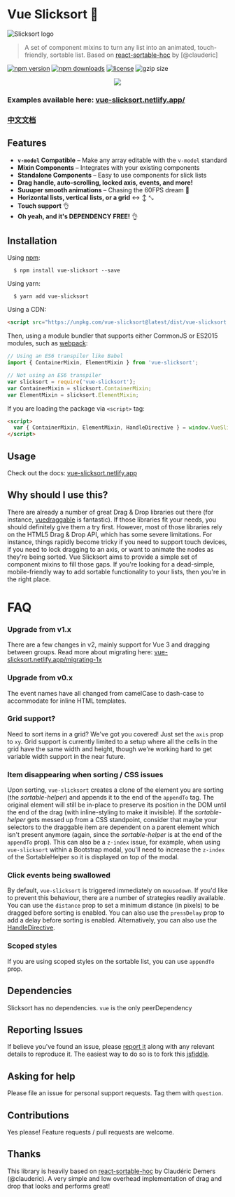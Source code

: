 # Vue Slicksort 🖖

![Slicksort logo](/logo/logomark.png)

> A set of component mixins to turn any list into an animated, touch-friendly, sortable list.
> Based on [react-sortable-hoc](https://github.com/clauderic/react-sortable-hoc) by [@clauderic]

[![npm version](https://img.shields.io/npm/v/vue-slicksort.svg)](https://www.npmjs.com/package/vue-slicksort)
[![npm downloads](https://img.shields.io/npm/dm/vue-slicksort.svg)](https://www.npmjs.com/package/vue-slicksort)
[![license](https://img.shields.io/github/license/mashape/apistatus.svg?maxAge=2592000)](https://github.com/Jexordexan/vue-slicksort/blob/master/LICENSE)
![gzip size](http://img.badgesize.io/https://npmcdn.com/vue-slicksort?compression=gzip)

<p align="center">
  <a href="https://vue-slicksort.netlify.app/">
    <img src="logo/demo.gif">
  </a>
</p>

### Examples available here: [vue-slicksort.netlify.app/](https://vue-slicksort.netlify.app/)

### [中文文档](./doc/zh.md)

## Features

- **`v-model` Compatible** – Make any array editable with the `v-model` standard
- **Mixin Components** – Integrates with your existing components
- **Standalone Components** – Easy to use components for slick lists
- **Drag handle, auto-scrolling, locked axis, events, and more!**
- **Suuuper smooth animations** – Chasing the 60FPS dream 🌈
- **Horizontal lists, vertical lists, or a grid** ↔ ↕ ⤡
- **Touch support** 👌
- **Oh yeah, and it's DEPENDENCY FREE!** 👌

## Installation

Using [npm](https://www.npmjs.com/package/vue-slicksort):

```
  $ npm install vue-slicksort --save
```

Using yarn:

```
  $ yarn add vue-slicksort
```

Using a CDN:

```html
<script src="https://unpkg.com/vue-slicksort@latest/dist/vue-slicksort.min.js"></script>
```

Then, using a module bundler that supports either CommonJS or ES2015 modules, such as [webpack](https://github.com/webpack/webpack):

```js
// Using an ES6 transpiler like Babel
import { ContainerMixin, ElementMixin } from 'vue-slicksort';

// Not using an ES6 transpiler
var slicksort = require('vue-slicksort');
var ContainerMixin = slicksort.ContainerMixin;
var ElementMixin = slicksort.ElementMixin;
```

If you are loading the package via `<script>` tag:

```html
<script>
  var { ContainerMixin, ElementMixin, HandleDirective } = window.VueSlicksort;
</script>
```

## Usage

Check out the docs:  [vue-slicksort.netlify.app](https://vue-slicksort.netlify.app/)

<!-- 
## Usage

### Basic Example

```js
import Vue from 'vue';
import { ContainerMixin, ElementMixin } from 'vue-slicksort';

const SortableList = {
  mixins: [ContainerMixin],
  template: `
    <ul class="list">
      <slot />
    </ul>
  `,
};

const SortableItem = {
  mixins: [ElementMixin],
  props: ['item'],
  template: `
    <li class="list-item">{{item}}</li>
  `,
};

const ExampleVue = {
  name: 'Example',
  template: `
    <div class="root">
      <SortableList lockAxis="y" v-model="items">
        <SortableItem v-for="(item, index) in items" :index="index" :key="index" :item="item"/>
      </SortableList>
    </div>
  `,
  components: {
    SortableItem,
    SortableList,
  },
  data() {
    return {
      items: ['Item 1', 'Item 2', 'Item 3', 'Item 4', 'Item 5', 'Item 6', 'Item 7', 'Item 8'],
    };
  },
};

const app = new Vue({
  el: '#root',
  render: (h) => h(ExampleVue),
});
```

That's it! Vue Slicksort does not come with any styles by default, since it's meant to enhance your existing components.

## Slicksort components

There are two pre-built components that implement the two mixins. Use them like this:

```javascript
import { SlickList, SlickItem } from 'vue-slicksort';

const ExampleVue = {
  name: 'Example',
  template: `
    <div class="root">
      <SlickList lockAxis="y" v-model="items" tag="ul">
        <SlickItem v-for="(item, index) in items" :index="index" :key="index" tag="li">
          {{ item }}
        </SlickItem>
      </SlickList>
    </div>
  `,
  components: {
    SlickItem,
    SlickList,
  },
  data() {
    return {
      items: ['Item 1', 'Item 2', 'Item 3', 'Item 4', 'Item 5', 'Item 6', 'Item 7', 'Item 8'],
    };
  },
};
``` -->

<!-- More code examples are available [here](https://github.com/Jexordexan/vue-slicksort/blob/master/examples/). -->

## Why should I use this?

There are already a number of great Drag & Drop libraries out there (for instance, [vuedraggable](https://github.com/SortableJS/Vue.Draggable) is fantastic). If those libraries fit your needs, you should definitely give them a try first. However, most of those libraries rely on the HTML5 Drag & Drop API, which has some severe limitations. For instance, things rapidly become tricky if you need to support touch devices, if you need to lock dragging to an axis, or want to animate the nodes as they're being sorted. Vue Slicksort aims to provide a simple set of component mixins to fill those gaps. If you're looking for a dead-simple, mobile-friendly way to add sortable functionality to your lists, then you're in the right place.
<!-- 
## Customization and props

You apply options as individual `props` on whatever component is using the `ContainerMixin`. The component also emits several events during a sorting operation. Here's an example of a customized component:

```html
<SortableContainer
  :value="items"
  :transitionDuration="250"
  :lockAxis="'y'"
  :useDragHandle="true"
  @sort-start="onSortStart($event)"
>
</SortableContainer>
```

## `ContainerMixin`

### Props

#### `value` _(required)_

type: _Array_

The `value` can be inherited from `v-model` but has to be set to the same list that is rendered with `v-for` inside the `Container`

#### `axis`

type: _String_

default: `y`

Items can be sorted horizontally, vertically or in a grid. Possible values: `x`, `y` or `xy`

#### `lockAxis`

type: _String_

If you'd like, you can lock movement to an axis while sorting. This is not something that is possible with HTML5 Drag & Drop

#### `helperClass`

type: _String_

You can provide a class you'd like to add to the sortable helper to add some styles to it

#### `appendTo`

type: _String_

default: `body`

You can provide a querySelector string you'd like to add to the sorting element to add parent dom

#### `transitionDuration`

type: _Number_

default: `300`

The duration of the transition when elements shift positions. Set this to `0` if you'd like to disable transitions

#### `draggedSettlingDuration`

type: _Number_

default: `null`

Override the settling duration for the drag helper. If not set, `transitionDuration` will be used.

#### `pressDelay`

type: _Number_

default: `0`

If you'd like elements to only become sortable after being pressed for a certain time, change this property. A good sensible default value for mobile is `200`. Cannot be used in conjunction with the `distance` prop.

#### `pressThreshold`

type: _Number_

default: `5`

Number of pixels of movement to tolerate before ignoring a press event.

#### `distance`

type: _Number_

default: `0`

If you'd like elements to only become sortable after being dragged a certain number of pixels. Cannot be used in conjunction with the `pressDelay` prop.

#### `useDragHandle`

type: _Boolean_

default: `false`

If you're using the `HandleDirective`, set this to `true`

#### `useWindowAsScrollContainer`

type: _Boolean_

default: `false`

If you want, you can set the `window` as the scrolling container

#### `hideSortableGhost`

type: _Boolean_

default: `true`

Whether to auto-hide the ghost element. By default, as a convenience, Vue Slicksort List will automatically hide the element that is currently being sorted. Set this to false if you would like to apply your own styling.

#### `lockToContainerEdges`

type: _Boolean_

default: `false`

You can lock movement of the sortable element to it's parent `Container`

#### `lockOffset`

type: _`OffsetValue` or [ `OffsetValue`, `OffsetValue` ]_\*

default: `"50%"`

When `lockToContainerEdges` is set to `true`, this controls the offset distance between the sortable helper and the top/bottom edges of it's parent `Container`. Percentage values are relative to the height of the item currently being sorted. If you wish to specify different behaviours for locking to the _top_ of the container vs the _bottom_, you may also pass in an `array` (For example: `["0%", "100%"]`).

\* `OffsetValue` can either be a finite `Number` or a `String` made up of a number and a unit (`px` or `%`).
Examples: `10` (which is the same as `"10px"`), `"50%"`

#### `shouldCancelStart`

type: _Function_

default: [Function](https://github.com/Jexordexan/vue-slicksort/blob/master/src/ContainerMixin.js#L41)

This function is invoked before sorting begins, and can be used to programatically cancel sorting before it begins. By default, it will cancel sorting if the event target is either an `input`, `textarea`, `select` or `option`.

#### `getHelperDimensions`

type: _Function_

default: [Function](https://github.com/Jexordexan/vue-slicksort/blob/master/src/ContainerMixin.js#L49)

Optional `function({node, index})` that should return the computed dimensions of the SortableHelper. See [default implementation](https://github.com/Jexordexan/vue-slicksort/blob/master/src/ContainerMixin.js#L49) for more details

### Events

Events are emitted from the Container element, and can be bound to using `v-bind` or `@` directives

#### `@sort-start`

emits: `{ event: MouseEvent, node: HTMLElement, index: number }`

Fired when sorting begins.

#### `@sort-move`

emits: `{ event }`

Fired when the mouse is moved during sorting.

#### `@sort-end`

emits: `{ event, newIndex, oldIndex }`

Fired when sorting has ended.

#### `@input`

emits: `Array`

Fired after sorting has ended with the newly sorted list.

---

## `ElementMixin`

### Props

#### `index` _(required)_

type: _Number_

This is the element's sortableIndex within it's collection. This prop is required.

#### `collection`

**REMOVED IN v2.0.0**
Use `group` and multiple scroll containers instead.

type: _Number or String_

default: `0`

The collection the element is part of. This is useful if you have multiple groups of sortable elements within the same `Container`. [Example](http://Jexordexan.github.io/vue-slicksort/#/basic-configuration/multiple-lists)

#### `disabled`

type: _Boolean_

default: `false`

Whether the element should be sortable or not

## `HandleDirective`

The `v-handle` directive is used inside the draggable element.

The Container must have the `:useDragHandle` prop set to `true` for the handle to work as expected.

Here is an example for a simple element with a handle:

```html
<template>
  <li class="list-item">
    <span v-handle class="handle"></span>
    {{item.value}}
  </li>
</template>

<script>
  import { ElementMixin, HandleDirective } from 'vue-slicksort';

  export default {
    mixins: [ElementMixin],
    directives: { handle: HandleDirective },
  };
</script>
``` -->

# FAQ

<!-- ### Running Examples

In root folder:

```
	$ npm install
	$ npm run storybook
``` -->


### Upgrade from v1.x

There are a few changes in v2, mainly support for Vue 3 and dragging between groups. Read more about migrating here:
[vue-slicksort.netlify.app/migrating-1x](https://vue-slicksort.netlify.app/migrating-1x)

### Upgrade from v0.x

The event names have all changed from camelCase to dash-case to accommodate for inline HTML templates.

### Grid support?

Need to sort items in a grid? We've got you covered! Just set the `axis` prop to `xy`. Grid support is currently limited to a setup where all the cells in the grid have the same width and height, though we're working hard to get variable width support in the near future.

### Item disappearing when sorting / CSS issues

Upon sorting, `vue-slicksort` creates a clone of the element you are sorting (the _sortable-helper_) and appends it to the end of the `appendTo` tag. The original element will still be in-place to preserve its position in the DOM until the end of the drag (with inline-styling to make it invisible). If the _sortable-helper_ gets messed up from a CSS standpoint, consider that maybe your selectors to the draggable item are dependent on a parent element which isn't present anymore (again, since the _sortable-helper_ is at the end of the `appendTo` prop). This can also be a `z-index` issue, for example, when using `vue-slicksort` within a Bootstrap modal, you'll need to increase the `z-index` of the SortableHelper so it is displayed on top of the modal.

### Click events being swallowed

By default, `vue-slicksort` is triggered immediately on `mousedown`. If you'd like to prevent this behaviour, there are a number of strategies readily available. You can use the `distance` prop to set a minimum distance (in pixels) to be dragged before sorting is enabled. You can also use the `pressDelay` prop to add a delay before sorting is enabled. Alternatively, you can also use the [HandleDirective](https://github.com/Jexordexan/vue-slicksort/blob/master/src/HandleDirective.js).

### Scoped styles

If you are using scoped styles on the sortable list, you can use `appendTo` prop.

## Dependencies

Slicksort has no dependencies.
`vue` is the only peerDependency

## Reporting Issues

If believe you've found an issue, please [report it](https://github.com/Jexordexan/vue-slicksort/issues) along with any relevant details to reproduce it. The easiest way to do so is to fork this [jsfiddle](https://jsfiddle.net/Jexordexan/1puv2L6c/).

## Asking for help

Please file an issue for personal support requests. Tag them with `question`.

## Contributions

Yes please! Feature requests / pull requests are welcome.

## Thanks

This library is heavily based on [react-sortable-hoc](https://github.com/clauderic/react-sortable-hoc) by Claudéric Demers (@clauderic). A very simple and low overhead implementation of drag and drop that looks and performs great!
